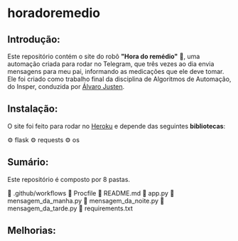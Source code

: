 # horadoremedio

## Introdução:

Este repositório contém o site do robô **"Hora do remédio"** 🤖, uma automação criada para rodar no Telegram, que três vezes ao dia envia mensagens para meu pai, informando as medicações que ele deve tomar. Ele foi criado como trabalho final da disciplina de Algoritmos de Automação, do Insper, conduzida por [Álvaro Justen](https://github.com/turicas). 

## Instalação:

O site foi feito para rodar no [Heroku](https://www.heroku.com/) e depende das seguintes **bibliotecas**:

⚙️ flask
⚙️ requests
⚙️ os

## Sumário:

Este repositório é composto por 8 pastas.

📂 .github/workflows
📂 Procfile
📂 README.md
📂 app.py
📂 mensagem_da_manha.py
📂 mensagem_da_noite.py
📂 mensagem_da_tarde.py
📂 requirements.txt

## Melhorias:
